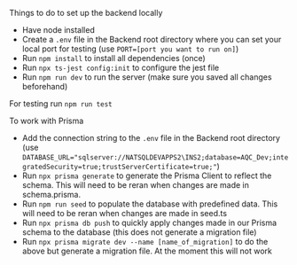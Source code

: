 Things to do to set up the backend locally
- Have node installed
- Create a `.env` file in the Backend root directory where you can set your local port for testing
  (use `PORT=[port you want to run on]`)
- Run `npm install` to install all dependencies (once)
- Run `npx ts-jest config:init` to configure the jest file
- Run `npm run dev` to run the server (make sure you saved all changes beforehand)

For testing run `npm run test`


To work with Prisma
- Add the connection string to the `.env` file in the Backend root directory  
  (use `DATABASE_URL="sqlserver://NATSQLDEVAPPS2\INS2;database=AQC_Dev;integratedSecurity=true;trustServerCertificate=true;"`)
- Run `npx prisma generate` to generate the Prisma Client to reflect the schema. This will need to be reran when changes are made in schema.prisma.
- Run `npm run seed` to populate the database with predefined data. This will need to be reran when changes are made in seed.ts
- Run `npx prisma db push` to quickly apply changes made in our Prisma schema to the database (this does not generate a migration file)
- Run `npx prisma migrate dev --name [name_of_migration]` to do the above but generate a migration file. At the moment this will not work